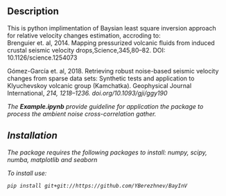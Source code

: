 ## Description
This is python implimentation of Baysian least square inversion approach for relative velocity changes estimation, accroding to:  
Brenguier et. al, 2014.  Mapping  pressurized  volcanic fluids   from   induced   crustal   seismic   velocity   drops,Science,345,80–82. DOI: 10.1126/science.1254073  

Gómez-García et. al, 2018. Retrieving robust noise-based seismic velocity changes from sparse data sets: Synthetic tests and application to Klyuchevskoy volcanic group (Kamchatka). Geophysical Journal International, <i>214, 1218–1236. doi.org/10.1093/gji/ggy190

The **Example.ipynb** provide guideline for application the package to process the ambient noise cross-correlation gather.
## Installation

The package requires the following packages to install: numpy, scipy, numba, matplotlib and seaborn

To install use:
```
pip install git+git://https://github.com/YBerezhnev/BayInV
```

